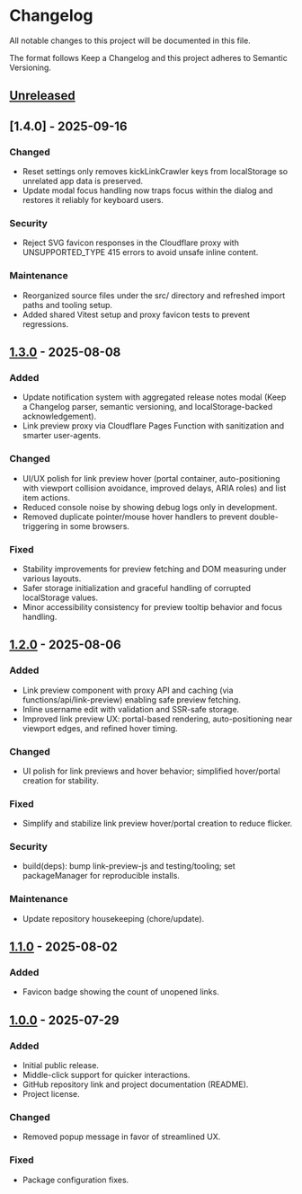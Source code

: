 # Changelog
All notable changes to this project will be documented in this file.

The format follows Keep a Changelog and this project adheres to Semantic Versioning.

## [Unreleased]

## [1.4.0] - 2025-09-16
### Changed
- Reset settings only removes kickLinkCrawler keys from localStorage so unrelated app data is preserved.
- Update modal focus handling now traps focus within the dialog and restores it reliably for keyboard users.

### Security
- Reject SVG favicon responses in the Cloudflare proxy with UNSUPPORTED_TYPE 415 errors to avoid unsafe inline content.

### Maintenance
- Reorganized source files under the src/ directory and refreshed import paths and tooling setup.
- Added shared Vitest setup and proxy favicon tests to prevent regressions.

## [1.3.0] - 2025-08-08
### Added
- Update notification system with aggregated release notes modal (Keep a Changelog parser, semantic versioning, and localStorage-backed acknowledgement).
- Link preview proxy via Cloudflare Pages Function with sanitization and smarter user-agents.

### Changed
- UI/UX polish for link preview hover (portal container, auto-positioning with viewport collision avoidance, improved delays, ARIA roles) and list item actions.
- Reduced console noise by showing debug logs only in development.
- Removed duplicate pointer/mouse hover handlers to prevent double-triggering in some browsers.

### Fixed
- Stability improvements for preview fetching and DOM measuring under various layouts.
- Safer storage initialization and graceful handling of corrupted localStorage values.
- Minor accessibility consistency for preview tooltip behavior and focus handling.

## [1.2.0] - 2025-08-06
### Added
- Link preview component with proxy API and caching (via functions/api/link-preview) enabling safe preview fetching.
- Inline username edit with validation and SSR-safe storage.
- Improved link preview UX: portal-based rendering, auto-positioning near viewport edges, and refined hover timing.

### Changed
- UI polish for link previews and hover behavior; simplified hover/portal creation for stability.

### Fixed
- Simplify and stabilize link preview hover/portal creation to reduce flicker.

### Security
- build(deps): bump link-preview-js and testing/tooling; set packageManager for reproducible installs.

### Maintenance
- Update repository housekeeping (chore/update).

## [1.1.0] - 2025-08-02
### Added
- Favicon badge showing the count of unopened links.

## [1.0.0] - 2025-07-29
### Added
- Initial public release.
- Middle-click support for quicker interactions.
- GitHub repository link and project documentation (README).
- Project license.

### Changed
- Removed popup message in favor of streamlined UX.

### Fixed
- Package configuration fixes.

[Unreleased]: https://github.com/aguvener/linkcrawler/compare/v1.3.0...HEAD
[1.3.0]: https://github.com/aguvener/linkcrawler/compare/v1.2.0...v1.3.0
[1.2.0]: https://github.com/aguvener/linkcrawler/compare/v1.1.0...v1.2.0
[1.1.0]: https://github.com/aguvener/linkcrawler/compare/v1.0.0...v1.1.0
[1.0.0]: https://github.com/aguvener/linkcrawler/releases/tag/v1.0.0
